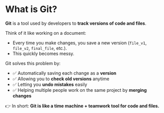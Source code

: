 # What is Git?

**Git** is a tool used by developers to **track versions of code and files**.  

Think of it like working on a document:  
- Every time you make changes, you save a new version (`file_v1`, `file_v2`, `final_file`, etc.).  
- This quickly becomes messy.  

Git solves this problem by:  
- ✅ Automatically saving each change as a **version**  
- ✅ Allowing you to **check old versions** anytime  
- ✅ Letting you **undo mistakes** easily  
- ✅ Helping multiple people work on the same project by **merging changes**  

👉 In short: **Git is like a time machine + teamwork tool for code and files.**
